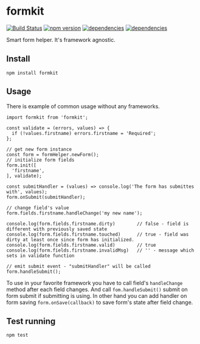 # formkit

[![Build Status](https://travis-ci.org/bozonx/formkit.svg?branch=master)](https://travis-ci.org/bozonx/formkit)      [![npm version](https://badge.fury.io/js/formkit.svg)](https://badge.fury.io/js/formkit)   [![dependencies](https://david-dm.org/bozonx/formkit/status.svg)](https://david-dm.org/bozonx/formkit)   [![dependencies](https://david-dm.org/bozonx/formkit/dev-status.svg)](https://david-dm.org/bozonx/formkit?type=dev)

Smart form helper. It's framework agnostic.


## Install

    npm install formkit

## Usage

There is example of common usage without any frameworks.

    import formkit from 'formkit';

    const validate = (errors, values) => {
      if (!values.firstname) errors.firstname = 'Required';
    };
    
    // get new form instance
    const form = formHelper.newForm();
    // initialize form fields
    form.init([
      'firstname',
    ], validate);
    
    const submitHandler = (values) => console.log('The form has submittes with', values);
    form.onSubmit(submitHandler);
    
    // change field's value
    form.fields.firstname.handleChange('my new name');
    
    console.log(form.fields.firstname.dirty)        // false - field is different with previously saved state
    console.log(form.fields.firstname.touched)      // true - field was dirty at least once since form has initialized.
    console.log(form.fields.firstname.valid)        // true
    console.log(form.fields.firstname.invalidMsg)   // '' - message which sets in validate function
    
    // emit submit event - "submitHandler" will be called
    form.handleSubmit();

To use in your favorite framework you have to call field's `handleChange` method
after each field changes. And call `fom.handleSubmit()` submit on form submit if submitting is using.
In other hand you can add handler on form saving `form.onSave(callback)`
to save form's state after field change.


## Test running

    npm test
